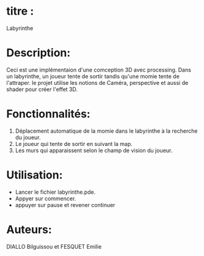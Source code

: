 # titre :
Labyrinthe
# Description:
Ceci est une implémentaion d'une comception 3D avec processing. Dans un labyrinthe,
un joueur tente de sortir tandis qu'une momie tente de l'attraper. le projet utilise les notions de Caméra, perspective et aussi de shader pour créer l'effet 3D.
# Fonctionnalités:
1) Déplacement automatique de la momie dans le labyrinthe à la recherche du joueur.
2) Le joueur qui tente de sortir en suivant la map.
3) Les murs qui apparaissent selon le champ de vision du joueur.
# Utilisation:
- Lancer le fichier labyrinthe.pde.
- Appyer sur commencer.
- appuyer sur pause et revener continuer
# Auteurs:
DIALLO Bilguissou et FESQUET Emilie

